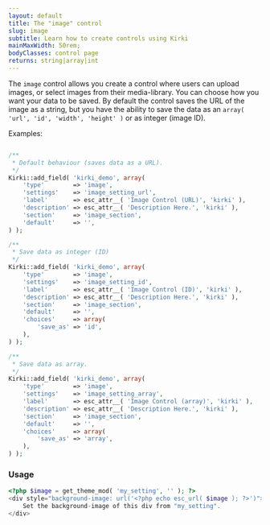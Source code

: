 ```yaml
---
layout: default
title: The "image" control
slug: image
subtitle: Learn how to create controls using Kirki
mainMaxWidth: 50rem;
bodyClasses: control page
returns: string|array|int
---
```


The `image` control allows you create a control where users can upload images, or select images from their media-library.
You can choose how you want your data to be saved. By default the control saves the URL of the image as a string, but you have the ability to save the data as an `array( 'url', 'id', 'width', 'height' )` or as integer (image ID).

Examples:

```php

/**
 * Default behaviour (saves data as a URL).
 */
Kirki::add_field( 'kirki_demo', array(
	'type'        => 'image',
	'settings'    => 'image_setting_url',
	'label'       => esc_attr__( 'Image Control (URL)', 'kirki' ),
	'description' => esc_attr__( 'Description Here.', 'kirki' ),
	'section'     => 'image_section',
	'default'     => '',
) );

/**
 * Save data as integer (ID)
 */
Kirki::add_field( 'kirki_demo', array(
	'type'        => 'image',
	'settings'    => 'image_setting_id',
	'label'       => esc_attr__( 'Image Control (ID)', 'kirki' ),
	'description' => esc_attr__( 'Description Here.', 'kirki' ),
	'section'     => 'image_section',
	'default'     => '',
	'choices'     => array(
		'save_as' => 'id',
	),
) );

/**
 * Save data as array.
 */
Kirki::add_field( 'kirki_demo', array(
	'type'        => 'image',
	'settings'    => 'image_setting_array',
	'label'       => esc_attr__( 'Image Control (array)', 'kirki' ),
	'description' => esc_attr__( 'Description Here.', 'kirki' ),
	'section'     => 'image_section',
	'default'     => '',
	'choices'     => array(
		'save_as' => 'array',
	),
) );
```

### Usage

```php
<?php $image = get_theme_mod( 'my_setting', '' ); ?>
<div style="background-image: url('<?php echo esc_url( $image ); ?>')">
	Set the background-image of this div from "my_setting".
</div>
```
